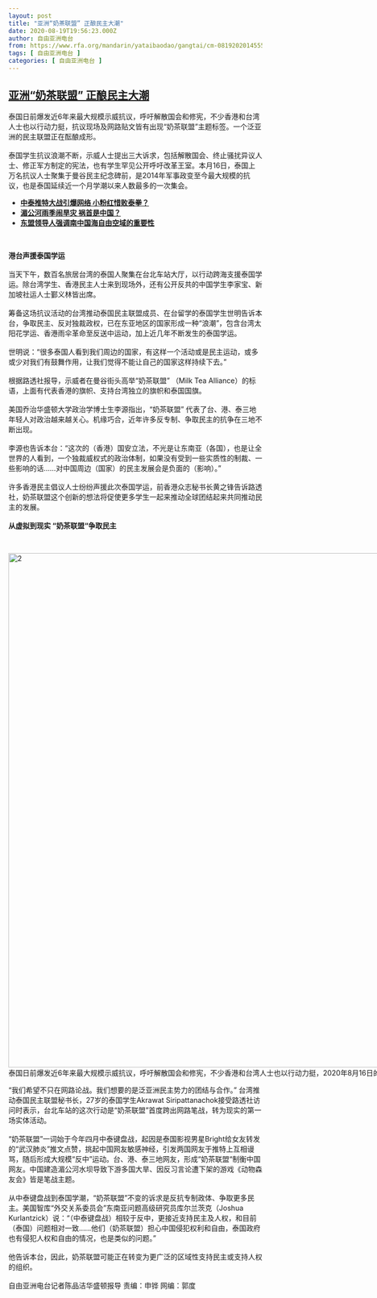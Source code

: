 ```yaml
---
layout: post
title: "亚洲“奶茶联盟” 正酿民主大潮"
date: 2020-08-19T19:56:23.000Z
author: 自由亚洲电台
from: https://www.rfa.org/mandarin/yataibaodao/gangtai/cm-08192020145557.html
tags: [ 自由亚洲电台 ]
categories: [ 自由亚洲电台 ]
---
```

<!--1597866983000-->
[亚洲“奶茶联盟” 正酿民主大潮](https://www.rfa.org/mandarin/yataibaodao/gangtai/cm-08192020145557.html)
------

<div>
<p>泰国日前爆发近6年来最大规模示威抗议，呼吁解散国会和修宪，不少香港和台湾人士也以行动力挺，抗议现场及网路贴文皆有出现“奶茶联盟”主题标签。一个泛亚洲的民主联盟正在酝酿成形。 <br/><br/>泰国学生抗议浪潮不断，示威人士提出三大诉求，包括解散国会、终止骚扰异议人士、修正军方制定的宪法，也有学生罕见公开呼吁改革王室。本月16日，泰国上万名抗议人士聚集于曼谷民主纪念碑前，是2014年军事政变至今最大规模的抗议，也是泰国延续近一个月学潮以来人数最多的一次集会。</p><ul><li><b><a class="external-link" href="https://www.rfa.org/mandarin/yataibaodao/meiti/wy-04142020100557.html">中泰推特大战引爆网络 小粉红惜败泰拳？</a></b></li><li><b><a class="external-link" href="https://www.rfa.org/mandarin/yataibaodao/junshiwaijiao/hj-04152020132431.html">湄公河雨季闹旱灾 祸首是中国？</a></b></li><li><b><a class="external-link" href="https://www.rfa.org/mandarin/Xinwen/11-06262020163829.html">东盟领导人强调南中国海自由空域的重要性</a></b></li></ul><p> </p><p><b>港台声援泰国学运</b><br/><br/>当天下午，数百名旅居台湾的泰国人聚集在台北车站大厅，以行动跨海支援泰国学运。除台湾学生、香港民主人士来到现场外，还有公开反共的中国学生李家宝、新加坡社运人士鄞义林皆出席。<br/> <br/>筹备这场抗议活动的台湾推动泰国民主联盟成员、在台留学的泰国学生世明告诉本台，争取民主、反对独裁政权，已在东亚地区的国家形成一种“浪潮”，包含台湾太阳花学运、香港雨伞革命至反送中运动，加上近几年不断发生的泰国学运。<br/> <br/>世明说：“很多泰国人看到我们周边的国家，有这样一个活动或是民主运动，或多或少对我们有鼓舞作用，让我们觉得不能让自己的国家这样持续下去。”<br/> <br/>根据路透社报导，示威者在曼谷街头高举“奶茶联盟” （Milk Tea Alliance）的标语，上面有代表香港的旗帜、支持台湾独立的旗帜和泰国国旗。<br/> <br/>美国乔治华盛顿大学政治学博士生李源指出，“奶茶联盟” 代表了台、港、泰三地年轻人对政治越来越关心。机缘巧合，近年许多反专制、争取民主的抗争在三地不断出现。<br/> <br/>李源也告诉本台：“这次的（香港）国安立法，不光是让东南亚（各国），也是让全世界的人看到，一个独裁威权式的政治体制，如果没有受到一些实质性的制裁、一些影响的话……对中国周边（国家）的民主发展会是负面的（影响）。”<br/><br/>许多香港民主倡议人士纷纷声援此次泰国学运，前香港众志秘书长黄之锋告诉路透社，奶茶联盟这个创新的想法将促使更多学生一起来推动全球团结起来共同推动民主的发展。<br/> <br/><b>从虚拟到现实 “奶茶联盟“争取民主</b></p><p><b> </b><br/><div class="image-inline captioned" style="width:1814px;"><div style="width:1814px;"><img alt="2" height="1021" src="https://www.rfa.org/mandarin/yataibaodao/gangtai/cm-08192020145557.html/2020-08-16T172121Z_1341722830_RC25FI9LD3WG_RTRMADP_3_THAILAND-PROTESTS.JPG/image" title="2" width="1814"/></div><div class="image-caption"><span style="width:1814px;">泰国日前爆发近6年来最大规模示威抗议，呼吁解散国会和修宪，不少香港和台湾人士也以行动力挺，2020年8月16日的抗议现场及网路贴文皆有出现“奶茶联盟”主题标签。（路透社）</span><span class="copyright"> </span></div></div></p><p>“我们希望不只在网路论战。我们想要的是泛亚洲民主势力的团结与合作。” 台湾推动泰国民主联盟秘书长，27岁的泰国学生Akrawat Siripattanachok接受路透社访问时表示，台北车站的这次行动是“奶茶联盟”首度跨出网路笔战，转为现实的第一场实体活动。<br/> <br/>“奶茶联盟”一词始于今年四月中泰键盘战，起因是泰国影视男星Bright给女友转发的“武汉肺炎”推文点赞，挑起中国网友敏感神经，引发两国网友于推特上互相谩骂，随后形成大规模“反中”运动。台、港、泰三地网友，形成“奶茶联盟“制衡中国网友。中国建造湄公河水坝导致下游多国大旱、因反习言论遭下架的游戏《动物森友会》皆是笔战主题。<br/> <br/>从中泰键盘战到泰国学潮，“奶茶联盟”不变的诉求是反抗专制政体、争取更多民主。美国智库“外交关系委员会”东南亚问题高级研究员库尔兰茨克（Joshua Kurlantzick）说：“（中泰键盘战）相较于反中，更接近支持民主及人权，和目前（泰国）问题相对一致……他们（奶茶联盟）担心中国侵犯权利和自由，泰国政府也有侵犯人权和自由的情况，也是类似的问题。”<br/> <br/>他告诉本台，因此，奶茶联盟可能正在转变为更广泛的区域性支持民主或支持人权的组织。<br/> <br/>自由亚洲电台记者陈品洁华盛顿报导 责编：申铧 网编：郭度<br/><br/><br/></p>
</div>
